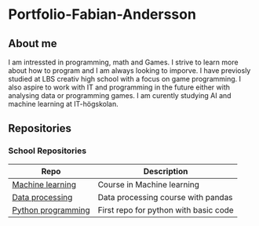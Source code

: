 # Portfolio-Fabian-Andersson

## About me
I am intressted in programming, math and Games. I strive to learn more about how to program and I am always looking to imporve. I have previosly studied at LBS creativ high school
with a focus on game programming. I also aspire to work with IT and programming in the future either with analysing data or programming games. I am curently studying AI and machine learning at IT-högskolan.


## Repositories
### School Repositories
| Repo | Description |
|------|-------------|
| [Machine learning](https://github.com/FabianAndersson17/Machinelearning-Fabian-Andersson)| Course in Machine learning | 
| [Data processing](https://github.com/FabianAndersson17/Databehandling-Fabian-Andersson) | Data processing course with pandas |
| [Python programming](https://github.com/FabianAndersson17/python-programmering-Fabian-Adnersson) | First repo for python with basic code|
